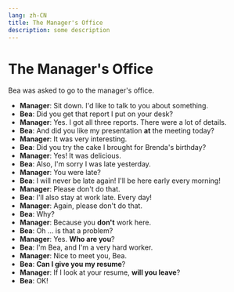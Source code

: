 ```yaml
---
lang: zh-CN
title: The Manager's Office
description: some description
---
```


# The Manager's Office

Bea was asked to go to the manager's office.

- **Manager**: Sit down. I'd like to talk to you about something.
- **Bea**: Did you get that report I put on your desk?
- **Manager**: Yes. I got all three reports. There were a lot of details.
- **Bea**: And did you like my presentation **at** the meeting today?
- **Manager**: It was very interesting.
- **Bea**: Did you try the cake I brought for Brenda's birthday?
- **Manager**: Yes! It was delicious.
- **Bea**: Also, I'm sorry I was late yesterday.
- **Manager**: You were late?
- **Bea**: I will never be late again! I'll be here early every morning!
- **Manager**: Please don't do that.
- **Bea**: I'll also stay at work late. Every day!
- **Manager**: Again, please don't do that.
- **Bea**: Why?
- **Manager**: Because you **don't** work here.
- **Bea**: Oh … is that a problem?
- **Manager**: Yes. **Who are you**?
- **Bea**: I'm Bea, and I'm a very hard worker.
- **Manager**: Nice to meet you, Bea.
- **Bea**: **Can I give you my resume**?
- **Manager**: If I look at your resume, **will you leave**?
- **Bea**: OK!
